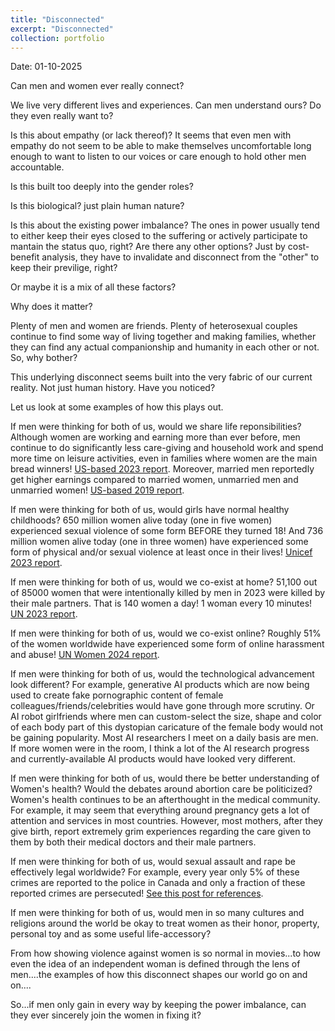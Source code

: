 ```yaml
---
title: "Disconnected"
excerpt: "Disconnected"
collection: portfolio
---
```


Date: 01-10-2025

Can men and women ever really connect?

We live very different lives and experiences. Can men understand ours? Do they even really want to?

Is this about empathy (or lack thereof)? It seems that even men with empathy do not seem to be able to make themselves uncomfortable long enough to want to listen to our voices or care enough to hold other men accountable.

Is this built too deeply into the gender roles? 

Is this biological? just plain human nature?

Is this about the existing power imbalance? The ones in power usually tend to either keep their eyes closed to the suffering or actively participate to mantain the status quo, right? Are there any other options? Just by cost-benefit analysis, they have to invalidate and disconnect from the "other" to keep their previlige, right?

Or maybe it is a mix of all these factors? 



Why does it matter? 


Plenty of men and women are friends. Plenty of heterosexual couples continue to find some way of living together and making families, whether they can find any actual companionship and humanity in each other or not. So, why bother?



This underlying disconnect seems built into the very fabric of our current reality. Not just human history. Have you noticed?


Let us look at some examples of how this plays out.


If men were thinking for both of us, would we share life reponsibilities? Although women are working and earning more than ever before, men continue to do significantly less care-giving and household work and spend more time on leisure activities, even in families where women are the main bread winners! [US-based 2023 report](https://www.pewresearch.org/social-trends/2023/04/13/in-a-growing-share-of-u-s-marriages-husbands-and-wives-earn-about-the-same/). Moreover, married men reportedly get higher earnings compared to married women, unmarried men and unmarried women! [US-based 2019 report](https://www.stlouisfed.org/publications/regional-economist/second-quarter-2019/earnings-gap-marital-status-race-gender).
  

If men were thinking for both of us, would girls have normal healthy childhoods? 650 million women alive today (one in five women) experienced sexual violence of some form BEFORE they turned 18! And 736 million women alive today (one in three women) have experienced some form of physical and/or sexual violence at least once in their lives! [Unicef 2023 report](https://www.reuters.com/world/one-eight-girls-women-raped-or-sexually-assaulted-before-age-18-unicef-says-2024-10-10/).   


If men were thinking for both of us, would we co-exist at home? 51,100 out of 85000 women that were intentionally killed by men in 2023 were killed by their male partners. That is 140 women a day! 1 woman every 10 minutes! [UN 2023 report](https://www.unwomen.org/en/digital-library/publications/2024/11/femicides-in-2023-global-estimates-of-intimate-partner-family-member-femicides).


If men were thinking for both of us, would we co-exist online? Roughly 51% of the women worldwide have experienced some form of online harassment and abuse! [UN Women 2024 report](https://knowledge.unwomen.org/en/articles/facts-and-figures/facts-and-figures-ending-violence-against-women).



If men were thinking for both of us, would the technological advancement look different? For example, generative AI products which are now being used to create fake pornographic content of female colleagues/friends/celebrities would have gone through more scrutiny. Or AI robot girlfriends where men can custom-select the size, shape and color of each body part of this dystopian caricature of the female body would not be gaining popularity. Most AI researchers I meet on a daily basis are men. If more women were in the room, I think a lot of the AI research progress and currently-available AI products would have looked very different.


If men were thinking for both of us, would there be better understanding of Women's health? Would the debates around abortion care be politicized? Women's health continues to be an afterthought in the medical community. For example, it may seem that everything around pregnancy gets a lot of attention and services in most countries. However, most mothers, after they give birth, report extremely grim experiences regarding the care given to them by both their medical doctors and their male partners.   



If men were thinking for both of us, would sexual assault and rape be effectively legal worldwide? For example, every year only 5% of these crimes are reported to the police in Canada and only a fraction of these reported crimes are persecuted! [See this post for references](https://aroosaijaz.github.io/portfolio/sma1/). 


If men were thinking for both of us, would men in so many cultures and religions around the world be okay to treat women as their honor, property, personal toy and as some useful life-accessory?


From how showing violence against women is so normal in movies...to how even the idea of an independent woman is defined through the lens of men....the examples of how this disconnect shapes our world go on and on.... 


So...if men only gain in every way by keeping the power imbalance, can they ever sincerely join the women in fixing it?
